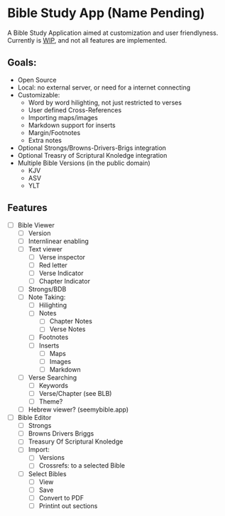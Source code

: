 # Bible Study App (Name Pending)
A Bible Study Application aimed at customization and user friendlyness. Currently is [WIP](#features), and not all features are implemented.

## Goals:
- Open Source
- Local: no external server, or need for a internet connecting
- Customizable:
  - Word by word hilighting, not just restricted to verses
  - User defined Cross-References
  - Importing maps/images
  - Markdown support for inserts
  - Margin/Footnotes
  - Extra notes
- Optional Strongs/Browns-Drivers-Brigs integration
- Optional Treasry of Scriptural Knoledge integration
- Multiple Bible Versions (in the public domain)
  - KJV
  - ASV
  - YLT
 
## Features
- [ ] Bible Viewer
  - [ ] Version
  - [ ] Internlinear enabling 
  - [ ] Text viewer
    - [ ] Verse inspector
    - [ ] Red letter
    - [ ] Verse Indicator
    - [ ] Chapter Indicator
  - [ ] Strongs/BDB
  - [ ] Note Taking:
    - [ ] Hilighting
    - [ ] Notes
      - [ ] Chapter Notes
      - [ ] Verse Notes
    - [ ] Footnotes
    - [ ] Inserts
      - [ ] Maps
      - [ ] Images
      - [ ] Markdown
  - [ ] Verse Searching
    - [ ] Keywords
    - [ ] Verse/Chapter (see BLB)
    - [ ] Theme?
  - [ ] Hebrew viewer? (seemybible.app)
- [ ] Bible Editor
  - [ ] Strongs
  - [ ] Browns Drivers Briggs
  - [ ] Treasury Of Scriptural Knoledge
  - [ ] Import:
    - [ ] Versions
    - [ ] Crossrefs: to a selected Bible
  - [ ] Select Bibles
    - [ ] View
    - [ ] Save
    - [ ] Convert to PDF
    - [ ] Printint out sections
